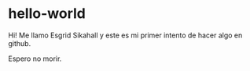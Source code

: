 # hello-world

Hi! Me llamo Esgrid Sikahall y este es mi primer intento de hacer algo en github.

Espero no morir.
